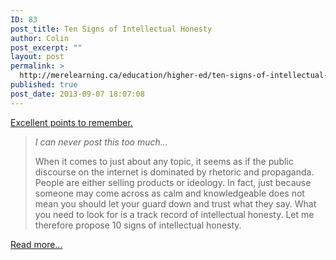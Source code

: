 ```yaml
---
ID: 83
post_title: Ten Signs of Intellectual Honesty
author: Colin
post_excerpt: ""
layout: post
permalink: >
  http://merelearning.ca/education/higher-ed/ten-signs-of-intellectual-honesty/
published: true
post_date: 2013-09-07 18:07:08
---
```

<a href="http://designmatrix.wordpress.com/2010/11/14/ten-signs-of-intellectual-honesty-2/" target="_blank">Excellent points to remember.</a>
<blockquote><em style="font-weight: inherit;">I can never post this too much…</em>

When it comes to just about any topic, it seems as if the public discourse on the internet is dominated by rhetoric and propaganda. People are either selling products or ideology. In fact, just because someone may come across as calm and knowledgeable does not mean you should let your guard down and trust what they say. What you need to look for is a track record of intellectual honesty. Let me therefore propose 10 signs of intellectual honesty.</blockquote>
<a href="http://designmatrix.wordpress.com/2010/11/14/ten-signs-of-intellectual-honesty-2/" target="_blank">Read more...</a>
